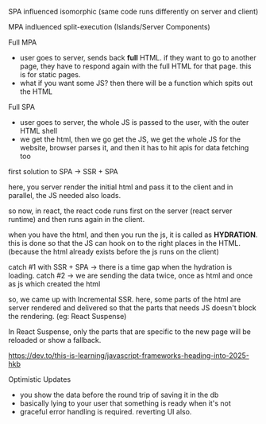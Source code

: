

SPA influenced isomorphic (same code runs differently on server and client)

MPA indluenced split-execution (Islands/Server Components)

Full MPA 
- user goes to server, sends back **full** HTML. if they want to go to another page, they have to respond again with the full HTML for that page. this is for static pages.
- what if you want some JS? then there will be a function which spits out the HTML

Full SPA
- user goes to server, the whole JS is passed to the user, with the outer HTML shell
- we get the html, then we go get the JS, we get the whole JS for the website, browser parses it, and then it has to hit apis for data fetching too


first solution to SPA -> SSR + SPA

here, you server render the initial html and pass it to the client and in parallel, the JS needed also loads.

so now, in react, the react code runs first on the server (react server runtime) and then runs again in the client.

when you have the html, and then you run the js, it is called as **HYDRATION**. this is done so that the JS can hook on to the right places in the HTML. (because the html already exists before the js runs on the client)

catch #1 with SSR + SPA -> there is a time gap when the hydration is loading.
catch #2 -> we are sending the data twice, once as html and once as js which created the html


so, we came up with Incremental SSR. here, some parts of the html are server rendered and delivered so that the parts that needs JS doesn't block the rendering. (eg: React Suspense)

In React Suspense, only the parts that are specific to the new page will be reloaded or show a fallback.


https://dev.to/this-is-learning/javascript-frameworks-heading-into-2025-hkb


Optimistic Updates
- you show the data before the round trip of saving it in the db
- basically lying to your user that something is ready when it's not
- graceful error handling is required. reverting UI also.
